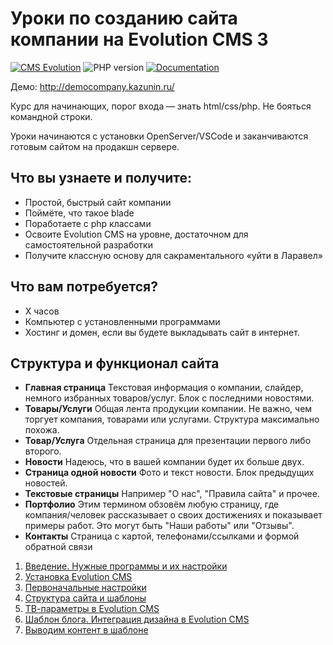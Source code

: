 # Уроки по созданию сайта компании на Evolution CMS 3

[![CMS Evolution](https://img.shields.io/badge/CMS-Evolution-brightgreen.svg)](https://github.com/evocms-community/evolution) ![PHP version](https://img.shields.io/badge/PHP->=v8.1-green.svg?php=8.1) [![Documentation](https://img.shields.io/badge/Documentation-in%20process-yellow)](https://github.com/0test/lessons-evolution-company)

Демо: http://democompany.kazunin.ru/

Курс для начинающих, порог входа — знать html/css/php.
Не бояться командной строки.

Уроки начинаются с установки OpenServer/VSCode и заканчиваются готовым сайтом на продакшн сервере.

## Что вы узнаете и получите:

- Простой, быстрый сайт компании
- Поймёте, что такое blade
- Поработаете с php классами
- Освоите Evolution CMS на уровне, достаточном для самостоятельной разработки
- Получите классную основу для сакраментального «уйти в Ларавел»

## Что вам потребуется?
- Х часов
- Компьютер с установленными программами
- Хостинг и домен, если вы будете выкладывать сайт в интернет.

## Структура и функционал сайта

- **Главная страница**
 Текстовая информация о компании, слайдер, немного избранных товаров/услуг. Блок с последними новостями.
- **Товары/Услуги**
Общая лента продукции компании. Не важно, чем торгует компания, товарами или услугами. Структура максимально похожа.
- **Товар/Услуга**
Отдельная страница для презентации первого либо второго.
- **Новости**
Надеюсь, что в вашей компании будет их больше двух.
- **Страница одной новости**
Фото и текст новости. Блок предыдущих новостей.
- **Текстовые страницы**
 Например "О нас", "Правила сайта" и прочее.
- **Портфолио**
Этим термином обзовём любую страницу, где компания/человек рассказывает о своих достижениях и показывает примеры работ. Это могут быть "Наши работы" или "Отзывы".
- **Контакты**
Страница с картой, телефонами/ссылками и формой обратной связи


1. [Введение. Нужные программы и их настройки](/001_%D0%92%D0%B2%D0%B5%D0%B4%D0%B5%D0%BD%D0%B8%D0%B5.%20%D0%9D%D1%83%D0%B6%D0%BD%D1%8B%D0%B5%20%D0%BF%D1%80%D0%BE%D0%B3%D1%80%D0%B0%D0%BC%D0%BC%D1%8B.md)
2. [Установка Evolution CMS](/002_%D0%A3%D1%81%D1%82%D0%B0%D0%BD%D0%BE%D0%B2%D0%BA%D0%B0%20Evolution%20CMS.md)
3. [Первоначальные настройки](/003_%D0%9F%D0%B5%D1%80%D0%B2%D0%BE%D0%BD%D0%B0%D1%87%D0%B0%D0%BB%D1%8C%D0%BD%D1%8B%D0%B5%20%D0%BD%D0%B0%D1%81%D1%82%D1%80%D0%BE%D0%B9%D0%BA%D0%B8.md)
4. [Структура сайта и шаблоны](/004_%D0%A1%D1%82%D1%80%D1%83%D0%BA%D1%82%D1%83%D1%80%D0%B0%20%D1%81%D0%B0%D0%B9%D1%82%D0%B0%20%D0%B8%20%D1%88%D0%B0%D0%B1%D0%BB%D0%BE%D0%BD%D1%8B.md)
5. [ТВ-параметры в Evolution CMS](/005_%D0%A2%D0%92-%D0%BF%D0%B0%D1%80%D0%B0%D0%BC%D0%B5%D1%82%D1%80%D1%8B%20%D0%B2%20Evolution%20CMS.md)
6. [Шаблон блога. Интеграция дизайна в Evolution CMS](/006_%D0%A8%D0%B0%D0%B1%D0%BB%D0%BE%D0%BD%20%D0%B1%D0%BB%D0%BE%D0%B3%D0%B0.%20%D0%98%D0%BD%D1%82%D0%B5%D0%B3%D1%80%D0%B0%D1%86%D0%B8%D1%8F%20%D0%B4%D0%B8%D0%B7%D0%B0%D0%B9%D0%BD%D0%B0%20%D0%B2%20Evolution%20CMS.md)
7. [Выводим контент в шаблоне](/007_%D0%92%D1%8B%D0%B2%D0%BE%D0%B4%D0%B8%D0%BC%20%D0%BA%D0%BE%D0%BD%D1%82%D0%B5%D0%BD%D1%82%20%D0%B2%20%D1%88%D0%B0%D0%B1%D0%BB%D0%BE%D0%BD%D0%B5.%20%D0%9A%D0%BE%D0%BD%D1%82%D1%80%D0%BE%D0%BB%D0%BB%D0%B5%D1%80%D1%8B.%20%D0%9F%D0%B0%D0%BA%D0%B5%D1%82%20main.md)